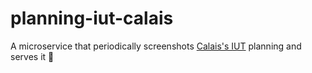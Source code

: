 # planning-iut-calais
A microservice that periodically screenshots [Calais's IUT](https://www.iut.univ-littoral.fr/) planning and serves it 📅
